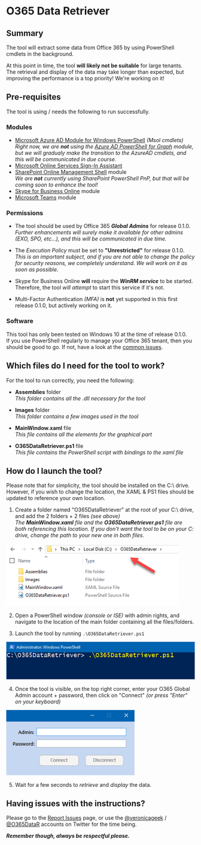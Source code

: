 # O365 Data Retriever

## Summary
The tool will extract some data from Office 365 by using PowerShell cmdlets in the background.

At this point in time, the tool **will likely not be suitable** for large tenants.  
The retrieval and display of the data may take longer than expected, but improving the performance is a top priority! We're working on it!


## Pre-requisites

The tool is using / needs the following to run successfully.

### Modules
* [Microsoft Azure AD Module for Windows PowerShell](https://docs.microsoft.com/en-us/office365/enterprise/powershell/connect-to-office-365-powershell#connect-with-the-microsoft-azure-active-directory-module-for-windows-powershell) _(Msol cmdlets)_  
_Right now, we are _**not**_ using the [Azure AD PowerShell for Graph](https://docs.microsoft.com/en-gb/powershell/azure/active-directory/install-adv2?view=azureadps-2.0) module, but we will gradualy make the transition to the AzureAD cmdlets, and this will be communicated in due course._
* [Microsoft Online Services Sign-In Assistant](https://www.microsoft.com/en-us/download/details.aspx?id=41950)
* [SharePoint Online Management Shell](https://www.microsoft.com/en-us/download/details.aspx?id=35588) module  
_We are **not** currently using SharePoint PowerShell PnP, but that will be coming soon to enhance the tool!_
* [Skype for Business Online](https://www.microsoft.com/en-us/download/details.aspx?id=39366) module
* [Microsoft Teams](https://www.powershellgallery.com/packages/MicrosoftTeams/) module


### Permissions
* The tool should be used by Office 365 _**Global Admins**_ for release 0.1.0.  
_Further enhancements will surely make it available for other admins (EXO, SPO, etc...), and this will be communicated in due time._

* The _Execution Policy_ must be set to **"Unrestricted"** for release 0.1.0.  
_This is an important subject, and if you are not able to change the policy for security reasons, we completely understand. We will work on it as soon as possible._

* Skype for Business Online **will** require the _**WinRM service**_ to be started. Therefore, the tool _will attempt_ to start this service if it's not.

* Multi-Factor Authentication _(MFA)_ is **not** yet supported in this first release 0.1.0, but actively working on it.


### Software
This tool has only been tested on Windows 10 at the time of release 0.1.0.  
If you use PowerShell regularly to manage your Office 365 tenant, then you should be good to go. If not, have a look at the [common issues](https://docs.microsoft.com/en-us/office365/enterprise/powershell/connect-to-office-365-powershell#how-do-you-know-this-worked).


## Which files do I need for the tool to work?

For the tool to run correctly, you need the following:

* **Assemblies** folder  
_This folder contains all the .dll necessary for the tool_

* **Images** folder  
_This folder contains a few images used in the tool_

* **MainWindow.xaml** file  
_This file contains all the elements for the graphical part_

* **O365DataRetriever.ps1** file  
_This file contains the PowerShell script with bindings to the xaml file_


## How do I launch the tool?
Please note that for simplicity, the tool should be installed on the C:\ drive.  
However, if you wish to change the location, the XAML & PS1 files should be updated to reference your own location.

1. Create a folder named "O365DataRetriever" at the root of your C:\ drive, and add the 2 folders + 2 files _(see above)_  
_The **MainWindow.xaml** file and the **O365DataRetriever.ps1** file are both referencing this location. If you don't want the tool to be on your C: drive, change the path to your new one in both files._

![Folder_C_drive](screenshots/C_drive_folder.png)


2. Open a PowerShell window _(console or ISE)_ with admin rights, and navigate to the location of the main folder containing all the files/folders.

3. Launch the tool by running ```.\O365DataRetriever.ps1```

![Start_tool_from_console](screenshots/Start_tool_from_console.png)

4. Once the tool is visible, on the top right corner, enter your O365 Global Admin account + password, then click on "Connect" _(or press "Enter" on your keyboard)_

![creds_section](screenshots/creds_panel.png)

5. Wait for a few seconds to _retrieve_ and _display_ the data.


## Having issues with the instructions?
Please go to the [Report Issues](https://github.com/VeronicaGeek/O365-Data-Retriever-Tool/issues) page, or use the [@veronicageek](https://twitter.com/veronicageek) / [@O365DataR](https://twitter.com/O365DataR) accounts on Twitter for the time being.

 _**Remember though, always be respectful please.**_
 